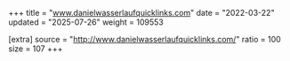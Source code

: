 +++
title = "www.danielwasserlaufquicklinks.com"
date = "2022-03-22"
updated = "2025-07-26"
weight = 109553

[extra]
source = "http://www.danielwasserlaufquicklinks.com/"
ratio = 100
size = 107
+++
